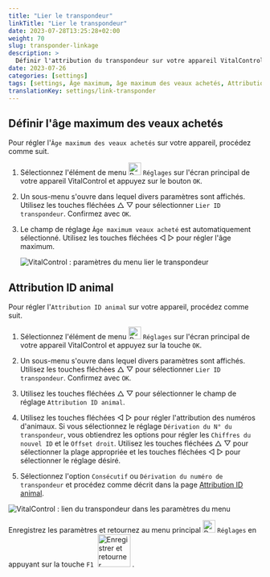 ```yaml
---
title: "Lier le transpondeur"
linkTitle: "Lier le transpondeur"
date: 2023-07-28T13:25:28+02:00
weight: 70
slug: transponder-linkage
description: >
  Définir l'attribution du transpondeur sur votre appareil VitalControl.
date: 2023-07-26
categories: [settings]
tags: [settings, Âge maximum, âge maximum des veaux achetés, Attribution ID animal]
translationKey: settings/link-transponder
---
```

## Définir l'âge maximum des veaux achetés
Pour régler l'`Âge maximum des veaux achetés` sur votre appareil, procédez comme suit.

1. Sélectionnez l'élément de menu <img src="/icons/gear.svg" width="25" align="bottom" alt="Paramètres" /> `Réglages` sur l'écran principal de votre appareil VitalControl et appuyez sur le bouton `OK`.

2. Un sous-menu s'ouvre dans lequel divers paramètres sont affichés. Utilisez les touches fléchées △ ▽ pour sélectionner `Lier ID transpondeur`. Confirmez avec `OK`.

3. Le champ de réglage `Âge maximum veaux acheté` est automatiquement sélectionné. Utilisez les touches fléchées ◁ ▷ pour régler l'âge maximum.

    ![VitalControl : paramètres du menu lier le transpondeur](../images/maximumage.png "Âge maximum des veaux achetés")

## Attribution ID animal

Pour régler l'`Attribution ID animal` sur votre appareil, procédez comme suit.

1. Sélectionnez l'élément de menu <img src="/icons/gear.svg" width="25" align="bottom" alt="Paramètres" /> `Réglages` sur l'écran principal de votre appareil VitalControl et appuyez sur la touche `OK`.

2. Un sous-menu s'ouvre dans lequel divers paramètres sont affichés. Utilisez les touches fléchées △ ▽ pour sélectionner `Lier ID transpondeur`. Confirmez avec `OK`.

3. Utilisez les touches fléchées △ ▽ pour sélectionner le champ de réglage `Attribution ID animal`.

4. Utilisez les touches fléchées ◁ ▷ pour régler l'attribution des numéros d'animaux. Si vous sélectionnez le réglage `Dérivation du N° du transpondeur`, vous obtiendrez les options pour régler les `Chiffres du nouvel ID` et le `Offset droit`. Utilisez les touches fléchées △ ▽ pour sélectionner la plage appropriée et les touches fléchées ◁ ▷ pour sélectionner le réglage désiré.

5. Sélectionnez l'option `Consécutif` ou `Dérivation du numéro de transpondeur` et procédez comme décrit dans la page [Attribution ID animal](../animal-registration/#chiffre-du-nouvel-identifiant).

![VitalControl : lien du transpondeur dans les paramètres du menu](../images/assignmentanimalid.png "Attribution d'identifiant animal")

Enregistrez les paramètres et retournez au menu principal <img src="/icons/gear.svg" width="25" align="bottom" alt="Paramètres" /> `Réglages` en appuyant sur la touche `F1` &nbsp;<img src="/icons/footer/save_exit.svg" width="65" align="bottom" alt="Enregistrer et retourner" />&nbsp;.
